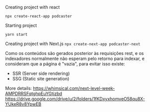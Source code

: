 Creating project with react

`npx create-react-app podcaster`


Starting project

`yarn start`


Creating project with Next.js
`npx create-next-app podcaster-next`


Como os conteúdos são gerados posterior às requisições rest, e os indexadores normalmente não esperam pelo retorno para indexar, e consideram que a página é "vazia", para evitar isso existe:

- SSR (Server side rendering)
- SSG (Static site generation)

More details:
https://whimsical.com/next-level-week-AMPDRRSFqtghpEuYGtjzbd
https://drive.google.com/drive/u/2/folders/1fKDxyxhomveO58qu8X-YUkeR8v8YpwEB
